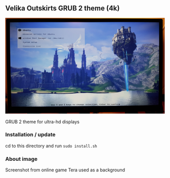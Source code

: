 ## Velika Outskirts GRUB 2 theme (4k)

![preview](preview.jpg)

GRUB 2 theme for ultra-hd displays

### Installation / update

cd to this directory and run `sudo install.sh`

### About image

Screenshot from online game Tera used as a background